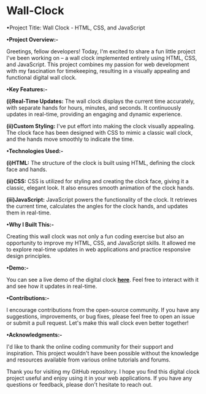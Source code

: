 # Wall-Clock
•Project Title: Wall Clock - HTML, CSS, and JavaScript

**•Project Overview:-**

Greetings, fellow developers! Today, I'm excited to share a fun little project I've been working on – a wall clock implemented entirely using HTML, CSS, and JavaScript. This project combines my passion for web development with my fascination for timekeeping, resulting in a visually appealing and functional digital wall clock.

**•Key Features:-**

**(i)Real-Time Updates:** The wall clock displays the current time accurately, with separate hands for hours, minutes, and seconds. It continuously updates in real-time, providing an engaging and dynamic experience.

**(ii)Custom Styling:** I've put effort into making the clock visually appealing. The clock face has been designed with CSS to mimic a classic wall clock, and the hands move smoothly to indicate the time.


**•Technologies Used:-**

**(i)HTML:** The structure of the clock is built using HTML, defining the clock face and hands.

**(ii)CSS:** CSS is utilized for styling and creating the clock face, giving it a classic, elegant look. It also ensures smooth animation of the clock hands.

**(iii)JavaScript:** JavaScript powers the functionality of the clock. It retrieves the current time, calculates the angles for the clock hands, and updates them in real-time.

**•Why I Built This:-**

Creating this wall clock was not only a fun coding exercise but also an opportunity to improve my HTML, CSS, and JavaScript skills. It allowed me to explore real-time updates in web applications and practice responsive design principles.

**•Demo:-**

You can see a live demo of the digital clock **[here](http://127.0.0.1:5500/clock.html)**. Feel free to interact with it and see how it updates in real-time.

**•Contributions:-**

I encourage contributions from the open-source community. If you have any suggestions, improvements, or bug fixes, please feel free to open an issue or submit a pull request. Let's make this wall clock even better together!

**•Acknowledgments:-**

I'd like to thank the online coding community for their support and inspiration. This project wouldn't have been possible without the knowledge and resources available from various online tutorials and forums.


Thank you for visiting my GitHub repository. I hope you find this digital clock project useful and enjoy using it in your web applications. If you have any questions or feedback, please don't hesitate to reach out. 
